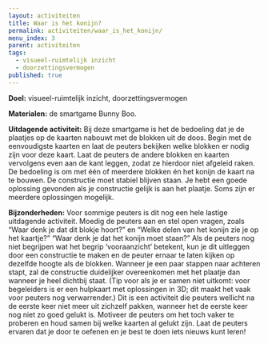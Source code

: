 ```yaml
---
layout: activiteiten
title: Waar is het konijn?
permalink: activiteiten/waar_is_het_konijn/
menu_index: 3
parent: activiteiten
tags:
  - visueel-ruimtelijk inzicht
  - doorzettingsvermogen
published: true
---
```


**Doel:** visueel-ruimtelijk inzicht, doorzettingsvermogen

<p style="margin-top: 10px;"/>

**Materialen:** de smartgame Bunny Boo.

<p style="margin-top: 10px;"/>

**Uitdagende activiteit:** Bij deze smartgame is het de bedoeling dat je de plaatjes op de kaarten nabouwt met de blokken uit de doos. Begin met de eenvoudigste kaarten en laat de peuters bekijken welke blokken er nodig zijn voor deze kaart. Laat de peuters de andere blokken en kaarten vervolgens even aan de kant leggen, zodat ze hierdoor niet afgeleid raken. De bedoeling is om met één of meerdere blokken én het konijn de kaart na te bouwen. De constructie moet stabiel blijven staan. Je hebt een goede oplossing gevonden als je constructie gelijk is aan het plaatje. Soms zijn er meerdere oplossingen mogelijk.

<p style="margin-top: 10px;"/>

**Bijzonderheden:** Voor sommige peuters is dit nog een hele lastige uitdagende activiteit. Moedig de peuters aan en stel open vragen, zoals “Waar denk je dat dit blokje hoort?” en “Welke delen van het konijn zie je op het kaartje?” “Waar denk je dat het konijn moet staan?” Als de peuters nog niet begrijpen wat het begrip ‘vooraanzicht’ betekent, kun je dit uitleggen door een constructie te maken en de peuter ernaar te laten kijken op dezelfde hoogte als de blokken. Wanneer je een paar stappen naar achteren stapt, zal de constructie duidelijker overeenkomen met het plaatje dan wanneer je heel dichtbij staat. (Tip voor als je er samen niet uitkomt: voor begeleiders is er een hulpkaart met oplossingen in 3D; dit maakt het vaak voor peuters nog verwarrender.)
Dit is een activiteit die peuters wellicht na de eerste keer niet meer uit zichzelf pakken, wanneer het de eerste keer nog niet zo goed gelukt is. Motiveer de peuters om het toch vaker te proberen en houd samen bij welke kaarten al gelukt zijn. Laat de peuters ervaren dat je door te oefenen en je best te doen iets nieuws kunt leren!
